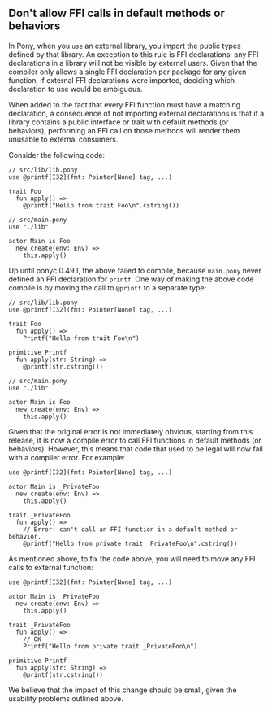 ## Don't allow FFI calls in default methods or behaviors

In Pony, when you `use` an external library, you import the public types defined by that library. An exception to this rule is FFI declarations: any FFI declarations in a library will not be visible by external users. Given that the compiler only allows a single FFI declaration per package for any given function, if external FFI declarations were imported, deciding which declaration to use would be ambiguous.

When added to the fact that every FFI function must have a matching declaration, a consequence of not importing external declarations is that if a library contains a public interface or trait with default methods (or behaviors), performing an FFI call on those methods will render them unusable to external consumers.

Consider the following code:

```pony
// src/lib/lib.pony
use @printf[I32](fmt: Pointer[None] tag, ...)

trait Foo
  fun apply() =>
    @printf("Hello from trait Foo\n".cstring())

// src/main.pony
use "./lib"

actor Main is Foo
  new create(env: Env) =>
    this.apply()
```

Up until ponyc 0.49.1, the above failed to compile, because `main.pony` never defined an FFI declaration for `printf`. One way of making the above code compile is by moving the call to `@printf` to a separate type:

```pony
// src/lib/lib.pony
use @printf[I32](fmt: Pointer[None] tag, ...)

trait Foo
  fun apply() =>
    Printf("Hello from trait Foo\n")

primitive Printf
  fun apply(str: String) =>
    @printf(str.cstring())

// src/main.pony
use "./lib"

actor Main is Foo
  new create(env: Env) =>
    this.apply()
```

Given that the original error is not immediately obvious, starting from this release, it is now a compile error to call FFI functions in default methods (or behaviors). However, this means that code that used to be legal will now fail with a compiler error. For example:

```pony
use @printf[I32](fmt: Pointer[None] tag, ...)

actor Main is _PrivateFoo
  new create(env: Env) =>
    this.apply()

trait _PrivateFoo
  fun apply() =>
    // Error: can't call an FFI function in a default method or behavior.
    @printf("Hello from private trait _PrivateFoo\n".cstring())
```

As mentioned above, to fix the code above, you will need to move any FFI calls to external function:

```pony
use @printf[I32](fmt: Pointer[None] tag, ...)

actor Main is _PrivateFoo
  new create(env: Env) =>
    this.apply()

trait _PrivateFoo
  fun apply() =>
    // OK
    Printf("Hello from private trait _PrivateFoo\n")

primitive Printf
  fun apply(str: String) =>
    @printf(str.cstring())
```

We believe that the impact of this change should be small, given the usability problems outlined above.
